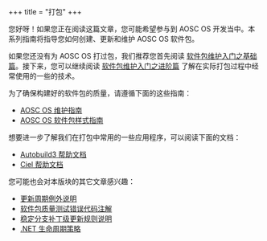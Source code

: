 +++
title = "打包"
+++

您好呀！如果您正在阅读这篇文章，您可能希望参与到 AOSC OS 开发当中。本系列指南将指导您如何创建、更新和维护 AOSC OS 软件包。

如果您还没有为 AOSC OS 打过包，我们推荐您首先阅读 [软件包维护入门之基础篇](@/developer/packaging/basics.zh.md)。接下来，您可以继续阅读 [软件包维护入门之进阶篇](@/developer/packaging/advanced-techniques.md) 了解在实际打包过程中经常使用的一些的技术。

为了确保构建好的软件包的质量，请遵循下面的这些指南：

- [AOSC OS 维护指南](@/developer/packaging/maintenance-guidelines.zh.md)
- [AOSC OS 软件包样式指南](@/developer/packaging/package-styling-manual.zh.md)

想要进一步了解我们在打包中常用的一些应用程序，可以阅读下面的文档：

- [Autobuild3 帮助文档](@/developer/packaging/autobuild3-manual.md)
- [Ciel 帮助文档](@/developer/packaging/ciel-manual.md)

您可能也会对本版块的其它文章感兴趣：

- [更新周期例外说明](@/developer/packaging/cycle-exceptions.md)
- [软件包质量测试错误代码注解](@/developer/packaging/qa-issue-codes.md)
- [稳定分支补丁级更新规则说明](@/developer/packaging/known-patch-release-rules.md)
- [.NET 生命周期策略](@/developer/packaging/dotnet.md)
